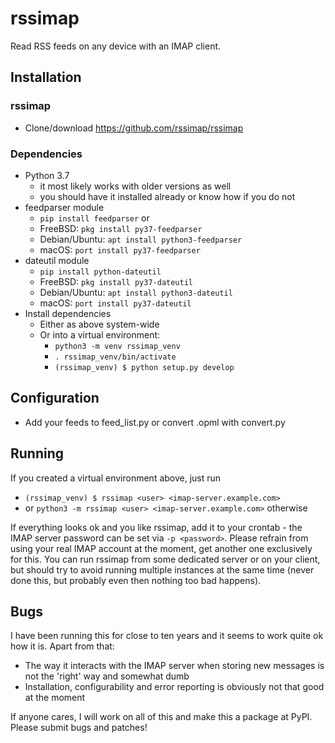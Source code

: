 rssimap
=======

Read RSS feeds on any device with an IMAP client.

## Installation

### rssimap
* Clone/download https://github.com/rssimap/rssimap

### Dependencies
* Python 3.7
    * it most likely works with older versions as well
    * you should have it installed already or know how if you do not
* feedparser module
    * `pip install feedparser` or
    * FreeBSD: `pkg install py37-feedparser`
    * Debian/Ubuntu: `apt install python3-feedparser`
    * macOS: `port install py37-feedparser`
* dateutil module
    * `pip install python-dateutil`
    * FreeBSD: `pkg install py37-dateutil`
    * Debian/Ubuntu: `apt install python3-dateutil`
    * macOS: `port install py37-dateutil`
* Install dependencies
    * Either as above system-wide
    * Or into a virtual environment:
        * `python3 -m venv rssimap_venv`
        * `. rssimap_venv/bin/activate`
        * `(rssimap_venv) $ python setup.py develop`

## Configuration

* Add your feeds to feed_list.py or convert .opml with convert.py

## Running

If you created a virtual environment above, just run
* `(rssimap_venv) $ rssimap <user> <imap-server.example.com>`
* or `python3 -m rssimap <user> <imap-server.example.com>` otherwise

If everything looks ok and you like rssimap, add it to your crontab - 
the IMAP server password can be set via `-p <password>`.
Please refrain from using your real IMAP account at the moment, get another one exclusively for this.
You can run rssimap from some dedicated server or on your client, but should try to avoid running multiple instances at the same time (never done this, but probably even then nothing too bad happens).

## Bugs

I have been running this for close to ten years and it seems to work quite ok how it is.
Apart from that:

* The way it interacts with the IMAP server when storing new messages is not the 'right' way and somewhat dumb
* Installation, configurability and error reporting is obviously not that good at the moment

If anyone cares, I will work on all of this and make this a package at PyPI.  Please submit bugs and patches! 
